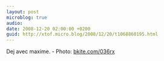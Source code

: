 ```yaml
---
layout: post
microblog: true
audio: 
date: 2008-12-20 02:00:00 +0200
guid: http://xtof.micro.blog/2008/12/20/t1068860195.html
---
```

Dej avec maxime. - Photo: [bkite.com/036rx](http://bkite.com/036rx)
